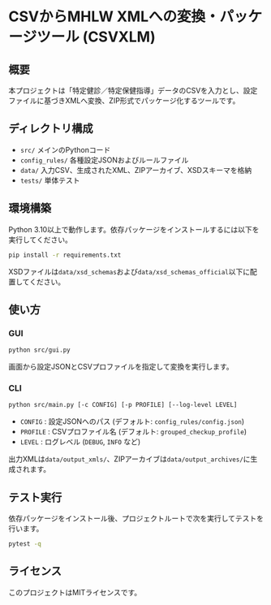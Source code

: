 # CSVからMHLW XMLへの変換・パッケージツール (CSVXLM)

## 概要

本プロジェクトは「特定健診／特定保健指導」データのCSVを入力とし、設定ファイルに基づきXMLへ変換、ZIP形式でパッケージ化するツールです。

## ディレクトリ構成

- `src/` メインのPythonコード
- `config_rules/` 各種設定JSONおよびルールファイル
- `data/` 入力CSV、生成されたXML、ZIPアーカイブ、XSDスキーマを格納
- `tests/` 単体テスト

## 環境構築

Python 3.10以上で動作します。依存パッケージをインストールするには以下を実行してください。

```bash
pip install -r requirements.txt
```

XSDファイルは`data/xsd_schemas`および`data/xsd_schemas_official`以下に配置してください。

## 使い方

### GUI

```bash
python src/gui.py
```

画面から設定JSONとCSVプロファイルを指定して変換を実行します。

### CLI

```bash
python src/main.py [-c CONFIG] [-p PROFILE] [--log-level LEVEL]
```

- `CONFIG` : 設定JSONへのパス (デフォルト: `config_rules/config.json`)
- `PROFILE` : CSVプロファイル名 (デフォルト: `grouped_checkup_profile`)
- `LEVEL` : ログレベル (`DEBUG`, `INFO` など)

出力XMLは`data/output_xmls/`、ZIPアーカイブは`data/output_archives/`に生成されます。

## テスト実行

依存パッケージをインストール後、プロジェクトルートで次を実行してテストを行います。

```bash
pytest -q
```

## ライセンス

このプロジェクトはMITライセンスです。

